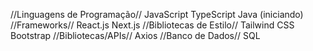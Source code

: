 //Linguagens de Programação//
  JavaScript
  TypeScript
  Java (iniciando)
//Frameworks//
  React.js
  Next.js
//Bibliotecas de Estilo//
  Tailwind CSS
  Bootstrap
//Bibliotecas/APIs//
  Axios
//Banco de Dados//
  SQL 
